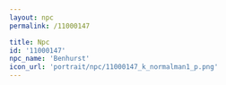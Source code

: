 ```yaml
---
layout: npc
permalink: /11000147

title: Npc
id: '11000147'
npc_name: 'Benhurst'
icon_url: 'portrait/npc/11000147_k_normalman1_p.png'
---
```

